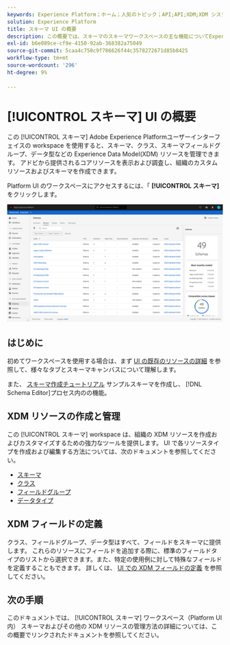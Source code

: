```yaml
---
keywords: Experience Platform；ホーム；人気のトピック；API;API;XDM;XDM システム；エクスペリエンスデータモデル；データモデル；ui；ワークスペース；
solution: Experience Platform
title: スキーマ UI の概要
description: この概要では、スキーマのスキーマワークスペースの主な機能についてExperience Platformします。
exl-id: b6e089ce-cf9e-4150-92ab-368382a75049
source-git-commit: 5caa4c750c9f786626f44c3578272671d85b8425
workflow-type: tm+mt
source-wordcount: '296'
ht-degree: 9%

---
```


# [!UICONTROL スキーマ] UI の概要

この [!UICONTROL スキーマ] Adobe Experience Platformユーザーインターフェイスの workspace を使用すると、スキーマ、クラス、スキーマフィールドグループ、データ型などの Experience Data Model(XDM) リソースを管理できます。 アドビから提供されるコアリソースを表示および調査し、組織のカスタムリソースおよびスキーマを作成できます。

Platform UI のワークスペースにアクセスするには、「 **[!UICONTROL スキーマ]** をクリックします。

![](../images/ui/overview/schemas-tab.png)

## はじめに

初めてワークスペースを使用する場合は、まず [UI の既存のリソースの詳細](./explore.md) を参照して、様々なタブとスキーマキャンバスについて理解します。

また、 [スキーマ作成チュートリアル](../tutorials/create-schema-ui.md) サンプルスキーマを作成し、 [!DNL Schema Editor]プロセス内のの機能。

## XDM リソースの作成と管理

この [!UICONTROL スキーマ] workspace は、組織の XDM リソースを作成およびカスタマイズするための強力なツールを提供します。 UI で各リソースタイプを作成および編集する方法については、次のドキュメントを参照してください。

* [スキーマ](./resources/schemas.md)
* [クラス](./resources/classes.md)
* [フィールドグループ](./resources/field-groups.md)
* [データタイプ](./resources/data-types.md)

## XDM フィールドの定義

クラス、フィールドグループ、データ型はすべて、フィールドをスキーマに提供します。 これらのリソースにフィールドを追加する際に、標準のフィールドタイプのリストから選択できます。また、特定の使用例に対して特殊なフィールドを定義することもできます。 詳しくは、 [UI での XDM フィールドの定義](./fields/overview.md) を参照してください。

## 次の手順

このドキュメントでは、 [!UICONTROL スキーマ] ワークスペース（Platform UI 内） スキーマおよびその他の XDM リソースの管理方法の詳細については、この概要でリンクされたドキュメントを参照してください。
